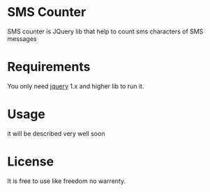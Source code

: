 # SMS Counter
SMS counter is JQuery lib that help to count sms characters of SMS messages

# Requirements
You only need [jquery](http://jquery.com/) 1.x and higher lib to run it.

# Usage
it will be described very well soon

# License
It is free to use like freedom no warrenty.

